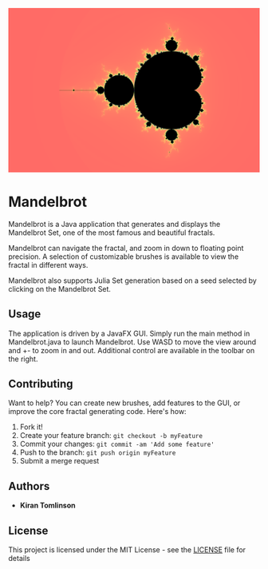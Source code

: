 ![](images/mandelbrot.png)

# Mandelbrot

Mandelbrot is a Java application that generates and displays the Mandelbrot Set,
one of the most famous and beautiful fractals. 

Mandelbrot can navigate the fractal, and zoom in down to floating point precision.
A selection of customizable brushes is available to view the fractal in 
different ways.

Mandelbrot also supports Julia Set generation based on a seed selected by clicking
on the Mandelbrot Set.

## Usage

The application is driven by a JavaFX GUI. Simply run the main method in 
Mandelbrot.java to launch Mandelbrot. Use WASD to move the view around and +- to
zoom in and out. Additional control are available in the toolbar on the right.

## Contributing

Want to help? You can create new brushes, add features to the GUI, or improve
the core fractal generating code. Here's how:

1. Fork it!
2. Create your feature branch: `git checkout -b myFeature`
3. Commit your changes: `git commit -am 'Add some feature'`
4. Push to the branch: `git push origin myFeature`
5. Submit a merge request

## Authors

* **Kiran Tomlinson**

## License

This project is licensed under the MIT License - see the [LICENSE](LICENSE)
file for details
